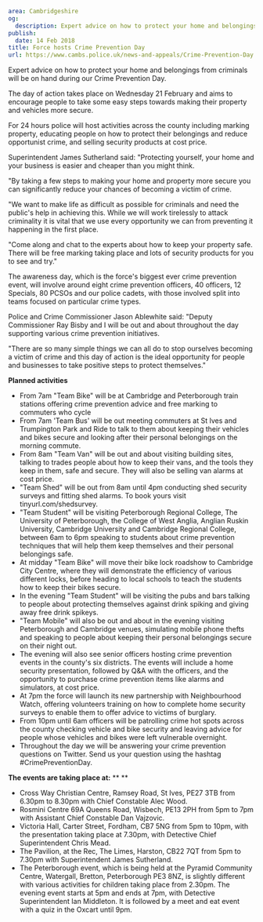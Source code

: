 ```yaml
area: Cambridgeshire
og:
  description: Expert advice on how to protect your home and belongings from criminals will be on hand during our Crime Prevention Day around Cambridgeshire..
publish:
  date: 14 Feb 2018
title: Force hosts Crime Prevention Day
url: https://www.cambs.police.uk/news-and-appeals/Crime-Prevention-Day
```

Expert advice on how to protect your home and belongings from criminals will be on hand during our Crime Prevention Day.

The day of action takes place on Wednesday 21 February and aims to encourage people to take some easy steps towards making their property and vehicles more secure.

For 24 hours police will host activities across the county including marking property, educating people on how to protect their belongings and reduce opportunist crime, and selling security products at cost price.

Superintendent James Sutherland said: "Protecting yourself, your home and your business is easier and cheaper than you might think.

"By taking a few steps to making your home and property more secure you can significantly reduce your chances of becoming a victim of crime.

"We want to make life as difficult as possible for criminals and need the public's help in achieving this. While we will work tirelessly to attack criminality it is vital that we use every opportunity we can from preventing it happening in the first place.

 "Come along and chat to the experts about how to keep your property safe. There will be free marking taking place and lots of security products for you to see and try."

The awareness day, which is the force's biggest ever crime prevention event, will involve around eight crime prevention officers, 40 officers, 12 Specials, 80 PCSOs and our police cadets, with those involved split into teams focused on particular crime types.

Police and Crime Commissioner Jason Ablewhite said: "Deputy Commissioner Ray Bisby and I will be out and about throughout the day supporting various crime prevention initiatives.

"There are so many simple things we can all do to stop ourselves becoming a victim of crime and this day of action is the ideal opportunity for people and businesses to take positive steps to protect themselves."

**Planned activities**

 * From 7am "Team Bike" will be at Cambridge and Peterborough train stations offering crime prevention advice and free marking to commuters who cycle
 * From 7am 'Team Bus' will be out meeting commuters at St Ives and Trumpington Park and Ride to talk to them about keeping their vehicles and bikes secure and looking after their personal belongings on the morning commute.
 * From 8am "Team Van" will be out and about visiting building sites, talking to trades people about how to keep their vans, and the tools they keep in them, safe and secure. They will also be selling van alarms at cost price.
 * "Team Shed" will be out from 8am until 4pm conducting shed security surveys and fitting shed alarms. To book yours visit tinyurl.com/shedsurvey.
 * "Team Student" will be visiting Peterborough Regional College, The University of Peterborough, the College of West Anglia, Anglian Ruskin University, Cambridge University and Cambridge Regional College, between 6am to 6pm speaking to students about crime prevention techniques that will help them keep themselves and their personal belongings safe.
 * At midday "Team Bike" will move their bike lock roadshow to Cambridge City Centre, where they will demonstrate the efficiency of various different locks, before heading to local schools to teach the students how to keep their bikes secure.
 * In the evening "Team Student" will be visiting the pubs and bars talking to people about protecting themselves against drink spiking and giving away free drink spikeys.
 * "Team Mobile" will also be out and about in the evening visiting Peterborough and Cambridge venues, simulating mobile phone thefts and speaking to people about keeping their personal belongings secure on their night out.
 * The evening will also see senior officers hosting crime prevention events in the county's six districts. The events will include a home security presentation, followed by Q&A with the officers, and the opportunity to purchase crime prevention items like alarms and simulators, at cost price.
 * At 7pm the force will launch its new partnership with Neighbourhood Watch, offering volunteers training on how to complete home security surveys to enable them to offer advice to victims of burglary.
 * From 10pm until 6am officers will be patrolling crime hot spots across the county checking vehicle and bike security and leaving advice for people whose vehicles and bikes were left vulnerable overnight.
 * Throughout the day we will be answering your crime prevention questions on Twitter. Send us your question using the hashtag #CrimePreventionDay.

**The events are taking place at:** ** **

 * Cross Way Christian Centre, Ramsey Road, St Ives, PE27 3TB from 6.30pm to 8.30pm with Chief Constable Alec Wood.
 * Rosmini Centre 69A Queens Road, Wisbech, PE13 2PH from 5pm to 7pm with Assistant Chief Constable Dan Vajzovic.
 * Victoria Hall, Carter Street, Fordham, CB7 5NG from 5pm to 10pm, with the presentation taking place at 7.30pm, with Detective Chief Superintendent Chris Mead.
 * The Pavilion, at the Rec, The Limes, Harston, CB22 7QT from 5pm to 7.30pm with Superintendent James Sutherland.
 * The Peterborough event, which is being held at the Pyramid Community Centre, Watergall, Bretton, Peterborough PE3 8NZ, is slightly different with various activities for children taking place from 2.30pm. The evening event starts at 5pm and ends at 7pm, with Detective Superintendent Ian Middleton. It is followed by a meet and eat event with a quiz in the Oxcart until 9pm.
